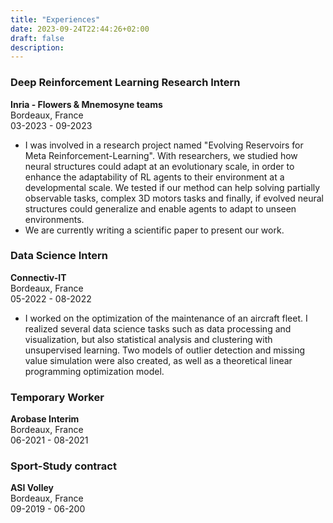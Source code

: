 ```yaml
---
title: "Experiences"
date: 2023-09-24T22:44:26+02:00
draft: false
description: 
---
```


### Deep Reinforcement Learning Research Intern
**Inria - Flowers & Mnemosyne teams**\
Bordeaux, France\
03-2023 - 09-2023

- I was involved in a research project named "Evolving Reservoirs for Meta Reinforcement-Learning". With researchers, we studied how neural structures could adapt at an evolutionary scale, in order to enhance the adaptability of RL agents to their environment at a developmental scale. We tested if our method can help solving partially observable tasks, complex 3D motors tasks and finally, if evolved neural structures could generalize and enable agents to adapt to unseen environments.
- We are currently writing a scientific paper to present our work.


### Data Science Intern
**Connectiv-IT**\
Bordeaux, France\
05-2022 - 08-2022

- I worked on the optimization of the maintenance of an aircraft fleet. I realized several data science tasks such as data processing and visualization, but also statistical analysis and clustering with unsupervised learning. Two models of outlier detection and missing value simulation were also created, as well as a theoretical linear programming optimization model.


### Temporary Worker
**Arobase Interim**\
Bordeaux, France\
06-2021 - 08-2021


### Sport-Study contract
**ASI Volley**\
Bordeaux, France\
09-2019 - 06-200
